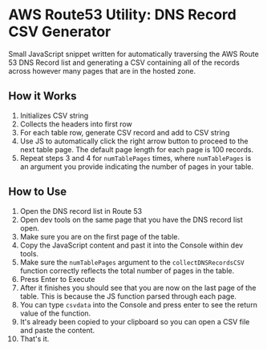 # AWS Route53 Utility: DNS Record CSV Generator

Small JavaScript snippet written for automatically traversing the AWS Route 53 DNS Record list and generating a CSV containing all of the records across however many pages that are in the hosted zone.

## How it Works

1. Initializes CSV string
2. Collects the headers into first row
3. For each table row, generate CSV record and add to CSV string
4. Use JS to automatically click the right arrow button to proceed to the next table page. The default page length for each page is 100 records.
5. Repeat steps 3 and 4 for `numTablePages` times, where `numTablePages` is an argument you provide indicating the number of pages in your table.

## How to Use

1. Open the DNS record list in Route 53
2. Open dev tools on the same page that you have the DNS record list open.
3. Make sure you are on the first page of the table.
4. Copy the JavaScript content and past it into the Console within dev tools.
5. Make sure the `numTablePages` argument to the `collectDNSRecordsCSV` function correctly reflects the total number of pages in the table.
6. Press Enter to Execute
7. After it finishes you should see that you are now on the last page of the table. This is because the JS function parsed through each page.
8. You can type `csvdata` into the Console and press enter to see the return value of the function.
9. It's already been copied to your clipboard so you can open a CSV file and paste the content.
10. That's it.
